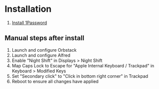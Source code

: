 # Installation

1. [Install 1Password](https://1password.com/downloads/mac/)

## Manual steps after install

1. Launch and configure Orbstack
2. Launch and configure Alfred
3. Enable "Night Shift" in Displays > Night Shift
4. Map Caps Lock to Escape for "Apple Internal Keyboard / Trackpad" in Keyboard > Modified Keys
5. Set "Secondary click" to "Click in bottom right corner" in Trackpad
6. Reboot to ensure all changes have applied
